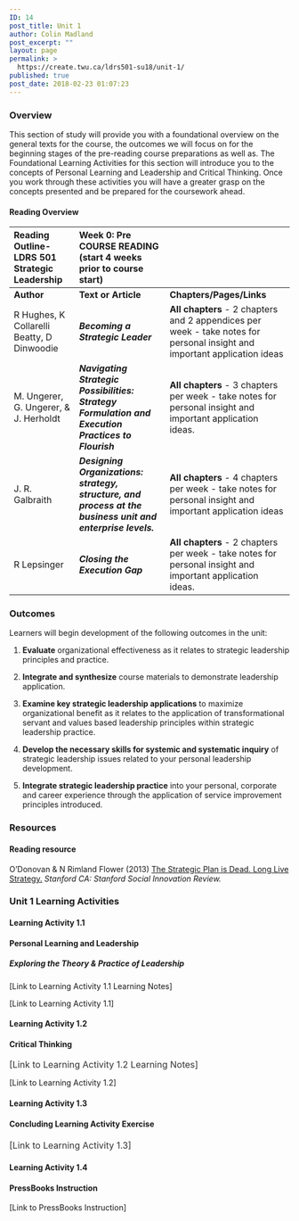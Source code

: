 ```yaml
---
ID: 14
post_title: Unit 1
author: Colin Madland
post_excerpt: ""
layout: page
permalink: >
  https://create.twu.ca/ldrs501-su18/unit-1/
published: true
post_date: 2018-02-23 01:07:23
---
```

<h3>Overview</h3>

This section of study will provide you with a foundational overview on the general texts for the course, the outcomes we will focus on for the beginning stages of the pre-reading course preparations as well as. The Foundational Learning Activities for this section will introduce you to the concepts of Personal Learning and Leadership and Critical Thinking. Once you work through these activities you will have a greater grasp on the concepts presented and be prepared for the coursework ahead.

<h4>Reading Overview</h4>

<table>
<thead>
<tr>
  <th align="left">Reading Outline- LDRS 501 Strategic Leadership</th>
  <th align="left">Week 0: Pre COURSE READING (start 4 weeks prior to course start)</th>
  <th align="left"></th>
</tr>
</thead>
<tbody>
<tr>
  <td align="left"><strong>Author</strong></td>
  <td align="left"><strong>Text or Article</strong></td>
  <td align="left"><strong>Chapters/Pages/Links</strong></td>
</tr>
<tr>
  <td align="left">R Hughes, K Collarelli Beatty, D Dinwoodie</td>
  <td align="left"><em><strong>Becoming a Strategic Leader</strong></em></td>
  <td align="left"><strong>All chapters</strong> - 2 chapters and 2 appendices per week - take notes for personal insight and important application ideas</td>
</tr>
<tr>
  <td align="left">M. Ungerer, G. Ungerer, &amp; J. Herholdt</td>
  <td align="left"><em><strong>Navigating Strategic Possibilities: Strategy Formulation and Execution Practices to Flourish</strong></em></td>
  <td align="left"><strong>All chapters</strong> - 3 chapters per week - take notes for personal insight and important application ideas.</td>
</tr>
<tr>
  <td align="left">J. R. Galbraith</td>
  <td align="left"><em><strong>Designing Organizations: strategy, structure, and process at the business unit and enterprise levels.</strong></em></td>
  <td align="left"><strong>All chapters</strong> - 4 chapters per week - take notes for personal insight and important application ideas</td>
</tr>
<tr>
  <td align="left">R Lepsinger</td>
  <td align="left"><em><strong>Closing the Execution Gap</strong></em></td>
  <td align="left"><strong>All chapters</strong> - 2 chapters per week - take notes for personal insight and important application ideas.</td>
</tr>
</tbody>
</table>

<h3>Outcomes</h3>

Learners will begin development of the following outcomes in the unit:

<ol>
<li><strong>Evaluate</strong>
organizational effectiveness as it relates to strategic leadership principles and practice.</p></li>
<li><p><strong>Integrate and synthesize</strong>
course materials to demonstrate leadership application.</p></li>
<li><p><strong>Examine key strategic leadership applications</strong>
to maximize organizational benefit as it relates to the application of transformational servant and values based leadership principles within strategic leadership practice.</p></li>
<li><p><strong>Develop the necessary skills for systemic and systematic inquiry</strong>
of strategic leadership issues related to your personal leadership development.</p></li>
<li><p><strong>Integrate strategic leadership practice</strong>
into your personal, corporate and career experience through the application of service improvement principles introduced.</p></li>
</ol>

<h3>Resources</h3>

<h4>Reading resource</h4>

<p>O’Donovan &amp; N Rimland Flower (2013) <a href="https://ssir.org/articles/entry/the_strategic_plan_is_dead._long_live_strategy%29">The Strategic Plan is Dead. Long Live Strategy.</a> <em>Stanford CA: Stanford Social Innovation Review.</em>

<h3>Unit 1 Learning Activities</h3>

<h4>Learning Activity 1.1</h4>

<h4><strong>Personal Learning and Leadership</strong></h4>

<h5>Exploring the Theory &amp; Practice of Leadership</h5>

[Link to Learning Activity 1.1 Learning Notes]

[Link to Learning Activity 1.1]

<h4>Learning Activity 1.2</h4>

<h4>Critical Thinking</h4>

<span style="float: none;background-color: transparent;color: #333333;cursor: text;font-family: -apple-system,BlinkMacSystemFont,'Segoe UI',Roboto,Oxygen-Sans,Ubuntu,Cantarell,'Helvetica Neue',sans-serif;font-size: 16px;font-style: normal;font-variant: normal;font-weight: 400;letter-spacing: normal;text-align: left;text-decoration: none;text-indent: 0px">[Link to Learning Activity 1.2 Learning Notes]</span>

[Link to Learning Activity 1.2]

<h4>Learning Activity 1.3</h4>

<h4>Concluding Learning Activity Exercise</h4>

<h4><span style="float: none;background-color: transparent;color: #333333;font-family: -apple-system,BlinkMacSystemFont,'Segoe UI',Roboto,Oxygen-Sans,Ubuntu,Cantarell,'Helvetica Neue',sans-serif;font-size: 16px;font-style: normal;font-variant: normal;font-weight: 400;letter-spacing: normal;line-height: 22.4px;text-align: left;text-decoration: none;text-indent: 0px">[Link to Learning Activity 1.3]</span></h4>

<h4>Learning Activity 1.4</h4>

<h4>PressBooks Instruction</h4>

[Link to PressBooks Instruction]

&nbsp;